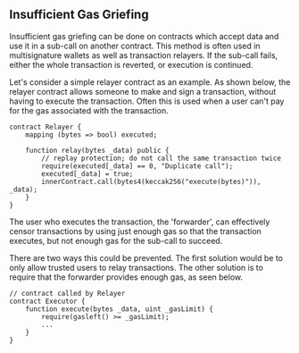 ## Insufficient Gas Griefing

Insufficient gas griefing can be done on contracts which accept data and use it in a sub-call on another contract. This method is often used in multisignature wallets as well as transaction relayers. If the sub-call fails, either the whole transaction is reverted, or execution is continued.

Let's consider a simple relayer contract as an example. As shown below, the relayer contract allows someone to make and sign a transaction, without having to execute the transaction. Often this is used when a user can't pay for the gas associated with the transaction.

```
contract Relayer {
    mapping (bytes => bool) executed;

    function relay(bytes _data) public {
        // replay protection; do not call the same transaction twice
        require(executed[_data] == 0, "Duplicate call");
        executed[_data] = true;
        innerContract.call(bytes4(keccak256("execute(bytes)")), _data);
    }
}
```

The user who executes the transaction, the 'forwarder', can effectively censor transactions by using just enough gas so that the transaction executes, but not enough gas for the sub-call to succeed.

There are two ways this could be prevented. The first solution would be to only allow trusted users to relay transactions. The other solution is to require that the forwarder provides enough gas, as seen below.

```
// contract called by Relayer
contract Executor {
    function execute(bytes _data, uint _gasLimit) {
        require(gasleft() >= _gasLimit);
        ...
    }
}
```